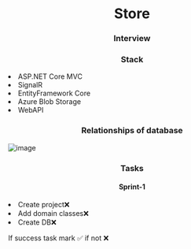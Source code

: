 <h1 align="center">Store</h1>

<h3 align="center">Interview</h3>
<h3 align="center">Stack</h3>
<li>ASP.NET Core MVC</li>
<li>SignalR</li>
<li>EntityFramework Core</li>
<li>Azure Blob Storage</li>
<li>WebAPI</li>
<h3 align="center">Relationships of database</h3>

<img align="center">![image](https://user-images.githubusercontent.com/69418373/232579866-23fa3ec9-8714-4d56-a457-7eb7c02df201.png)</img>
<h3 align="center">Tasks</h3>
<h4 align="center">Sprint-1</h4>
<li>Create project❌</li>
<li>Add domain classes❌</li>
<li>Create DB❌</li>




<p>If success task mark ✅ if not ❌</p>
